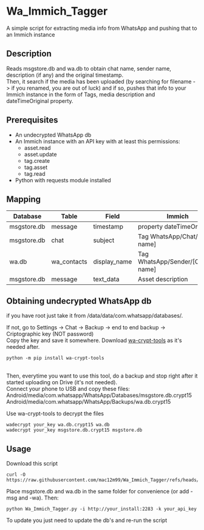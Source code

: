 # Wa_Immich_Tagger
A simple script for extracting media info from WhatsApp and pushing that to an Immich instance

## Description
Reads msgstore.db and wa.db to obtain chat name, sender name, description (if any) and the original timestamp.\
Then, it search if the media has been uploaded (by searching for filename -> if you renamed, you are out of luck) and if so, pushes that info to your Immich instance in the form of Tags, media description and dateTimeOriginal property.

## Prerequisites
- An undecrypted WhatsApp db
- An Immich instance with an API key with at least this permissions:
  - asset.read
  - asset.update
  - tag.create
  - tag.asset
  - tag.read
- Python with requests module installed

## Mapping
Database | Table | Field | Immich
---------|-------|-------|-------
msgstore.db|message|timestamp|property dateTimeOriginal
msgstore.db|chat|subject|Tag WhatsApp/Chat/[Chat name]
wa.db|wa_contacts|display_name|Tag WhatsApp/Sender/[Contact name]
msgstore.db|message|text_data|Asset description

## Obtaining undecrypted WhatsApp db
if you have root just take it from /data/data/com.whatsapp/databases/.

If not, go to Settings -> Chat -> Backup -> end to end backup -> Criptographic key (NOT password)\
Copy the key and save it somewhere.
Download [wa-crypt-tools](https://github.com/ElDavoo/wa-crypt-tools) as it's needed after.
```console
python -m pip install wa-crypt-tools
```

\
Then, everytime you want to use this tool, do a backup and stop right after it started uploading on Drive (it's not needed).\
Connect your phone to USB and copy these files:
Android/media/com.whatsapp/WhatsApp/Databases/msgstore.db.crypt15
Android/media/com.whatsapp/WhatsApp/Backups/wa.db.crypt15

Use wa-crypt-tools to decrypt the files
```console
wadecrypt your_key wa.db.crypt15 wa.db
wadecrypt your_key msgstore.db.crypt15 msgstore.db
```

## Usage
Download this script
```console
curl -O https://raw.githubusercontent.com/mac12m99/Wa_Immich_Tagger/refs/heads/main/Wa_Immich_Tagger.py
```
Place msgstore.db and wa.db in the same folder for convenience (or add -msg and -wa). 
Then:
```console
python Wa_Immich_Tagger.py -i http://your_install:2283 -k your_api_key
```
To update you just need to update the db's and re-run the script
